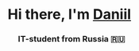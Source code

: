 <h1 align="center">Hi there, I'm <a href="https://daniilshat.ru/" target="_blank">Daniil</a> 
<img src="https://github.com/blackcater/blackcater/raw/main/images/Hi.gif" height="2"/></h1>
<h3 align="center">IT-student from Russia 🇷🇺</h3>

